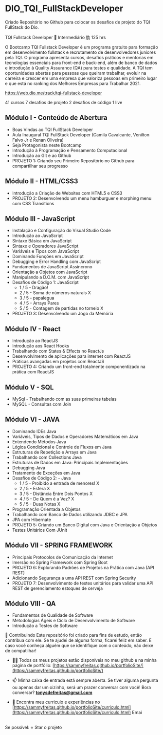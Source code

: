 # DIO_TQI_FullStackDeveloper
Criado Repositório no Github para colocar os desafios de projeto do TQI FullStack do Dio.

TQI Fullstack Developer
 Intermediário
肋 125 hrs

O Bootcamp TQI Fullstack Developer é um programa gratuito para formação em desenvolvimento fullstack e recrutamento de desenvolvedores juniores pela TQI. O programa apresenta cursos, desafios práticos e mentorias em tecnologias essenciais para front-end e back-end, além de banco de dados e introdução à Quality Assurance (QA) para testes e qualidade. A TQI tem oportunidades abertas para pessoas que queiram trabalhar, evoluir na carreira e crescer em uma empresa que valoriza pessoas em primeiro lugar e que está no ranking dos Melhores Empresas para Trabalhar 2021.

https://web.dio.me/track/tqi-fullstack-developer

41 cursos
7 desafios de projeto
2 desafios de código
1 live

## Módulo I - Conteúdo de Abertura
* Boas Vindas ao TQI FullStack Developer
* Aula Inaugural TQI FullStack Developer (Camila Cavalcante, Venilton Falvo Jr e Renan Oliveira)
* Seja Protagonista neste Bootcamp
* Introdução à Programação e Pensamento Computacional
* Introdução ao Git e ao Github
* PROJETO 1: Criando seu Primeiro Repositório no Github para compartilhar seu progresso

## Módulo II - HTML/CSS3
* Introdução a Criação de Websites com HTML5 e CSS3
* PROJETO 2: Desenvolvendo um menu hamburguer e morphing menu com CSS Transitions

## Módulo III - JavaScript
* Instalação e Configuração do Visual Studio Code
* Introdução ao JavaScript
* Sintaxe Básica em JavaScript
* Sintaxe e Operadores JavaScript
* Variáveis e Tipos com JavaScript
* Dominando Funções em JavaScript
* Debugging e Error Handling com JavaScript
* Fundamentos de JavaScript Assíncrono
* Orientação a Objetos com JavaScript
* Manipulando a D.O.M. com JavaScript
* Desafios de Código 1: JavaScript
  * 1 / 5 - Dragão!
  * 2 / 5 - Soma de números naturais X
  * 3 / 5 - papalegua
  * 4 / 5 - Arrays Pares
  * 5 / 5 - Contagem de partidas no torneio X
* PROJETO 3: Desenvolvendo um Jogo da Memória

## Módulo IV - React
* Introdução ao ReactJS
* Introdução aos React Hooks
* Trabalhando com States & Effects no ReactJs
* Desenvolvimento de aplicações para internet com ReactJS
* Práticas avançadas em projetos com ReactJS
* PROJETO 4: Criando um front-end totalmente componentizado na prática com ReactJS

## Módulo V - SQL
* MySql - Trabalhando com as suas primeiras tabelas
* MySQL - Consultas com Join

## Módulo VI - JAVA
* Dominando IDEs Java
* Variáveis, Tipos de Dados e Operadores Matemáticos em Java
* Entendendo Métodos Java
* Lógica Condicional e Controle de Fluxos em Java
* Estruturas de Repetição e Arrays em Java
* Trabalhando com Collections Java
* Estruturas de Dados em Java: Principais Implementações
* Debugging Java 
* Tratamento de Exceções em Java
* Desafios de Código 2: - Java
  * 1 / 5 - Proibido a entrada de menores!     X
  * 2 / 5 - Esfera                             X
  * 3 / 5 - Distância Entre Dois Pontos        X
  * 4 / 5 - De Quem é a Vez?                   X
  * 5 / 5 - Duas Notas                         X
* Programação Orientada a Objetos
* Trabalhando com Banco de Dados utilizando JDBC e JPA
* JPA com Hibernate
* PROJETO 5: Criando um Banco Digital com Java e Orientação a Objetos
* Testes Unitários Com JUnit

## Módulo VII - SPRING FRAMEWORK
* Principais Protocolos de Comunicação da Internet
* Imersão no Spring Framework com Spring Boot
* PROJETO 6: Explorando Padrões de Projetos na Prática com Java (API REST)
* Adicionando Segurança a uma API REST com Spring Security
* PROJETO 7: Desenvolvimento de testes unitários para validar uma API REST de gerenciamento estoques de cerveja

## Módulo VIII - QA
* Fundamentos de Qualidade de Software
* Metodologias Ágeis e Ciclo de Desenvolvimento de Software
* Introdução a Testes de Software





🤝 Contribuindo Este repositório foi criado para fins de estudo, então contribua com ele. Se te ajudei de alguma forma, ficarei feliz em saber. E caso você conheça alguém que se identifique com o conteúdo, não deixe de compatilhar! 

- 👨‍💻 Todos os meus projetos estão disponíveis no meu github e na minha página de portfólio: [https://sammyfreitas.github.io/portfolioSite/](https://sammyfreitas.github.io/portfolioSite/) 

- 📫 Minha caixa de entrada está sempre aberta. Se tiver alguma pergunta ou apenas dar um oizinho, será um prazer conversar com você! Bora conversar? **tonysdefreitas@gmail.com**

- 📄 Encontra meu curriculo e experiências no [https://sammyfreitas.github.io/portfolioSite/curriculo.html](https://sammyfreitas.github.io/portfolioSite/curriculo.html)
Emai

<br>Se possível:  ⭐️ Star o projeto
